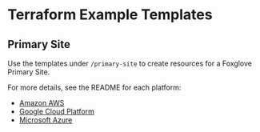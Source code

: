 # Terraform Example Templates

## Primary Site

Use the templates under `/primary-site` to create resources for a Foxglove Primary Site.

For more details, see the README for each platform:

* [Amazon AWS](./blob/main/primary-site/aws/README.md)
* [Google Cloud Platform](./blob/main/primary-site/gcp/README.md)
* [Microsoft Azure](./blob/main/primary-site/azure/README.md)
